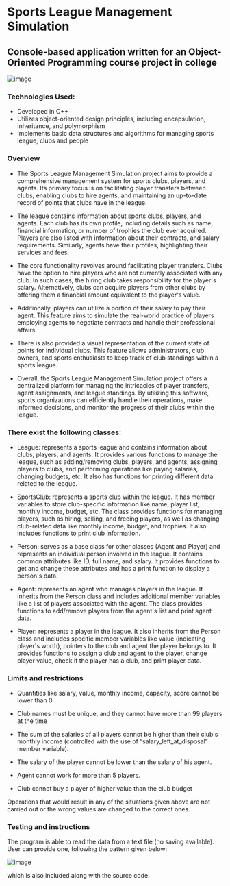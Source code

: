 # Sports League Management Simulation

## Console-based application written for an Object-Oriented Programming course project in college

![image](https://github.com/m-Jakub/Sports-League-Management-Simulation/assets/133584402/8d0cedab-37de-44f8-a34c-fe17f06b1786)


### Technologies Used:
* Developed in C++
* Utilizes object-oriented design principles, including encapsulation, inheritance, and polymorphism
* Implements basic data structures and algorithms for managing sports league, clubs and people

### Overview

* The Sports League Management Simulation project aims to provide a comprehensive management system for sports clubs, players, and agents. Its primary focus is on facilitating player transfers between clubs, enabling clubs to hire agents, and maintaining an up-to-date record of points that clubs have in the league. 

* The league contains information about sports clubs, players, and agents. Each club has its own profile, including details such as name, financial information, or number of trophies the club ever acquired. Players are also listed with information about their contracts, and salary requirements. Similarly, agents have their profiles, highlighting their services and fees. 

* The core functionality revolves around facilitating player transfers. Clubs have the option to hire players who are not currently associated with any club. In such cases, the hiring club takes responsibility for the player's salary. Alternatively, clubs can acquire players from other clubs by offering them a financial amount equivalent to the player's value. 

* Additionally, players can utilize a portion of their salary to pay their agent. This feature aims to simulate the real-world practice of players employing agents to negotiate contracts and handle their professional affairs. 

* There is also provided a visual representation of the current state of points for individual clubs. This feature allows administrators, club owners, and sports enthusiasts to keep track of club standings within a sports league. 

* Overall, the Sports League Management Simulation project offers a centralized platform for managing the intricacies of player transfers, agent assignments, and league standings. By utilizing this software, sports organizations can efficiently handle their operations, make informed decisions, and monitor the progress of their clubs within the league. 

### There exist the following classes: 

* League: represents a sports league and contains information about clubs, players, and agents. It provides various functions to manage the league, such as adding/removing clubs, players, and agents, assigning players to clubs, and performing operations like paying salaries, changing budgets, etc. It also has functions for printing different data related to the league. 

* SportsClub: represents a sports club within the league. It has member variables to store club-specific information like name, player list, monthly income, budget, etc. The class provides functions for managing players, such as hiring, selling, and freeing players, as well as changing club-related data like monthly income, budget, and trophies. It also includes functions to print club information. 

* Person: serves as a base class for other classes (Agent and Player) and represents an individual person involved in the league. It contains common attributes like ID, full name, and salary. It provides functions to get and change these attributes and has a print function to display a person's data. 

* Agent: represents an agent who manages players in the league. It inherits from the Person class and includes additional member variables like a list of players associated with the agent. The class provides functions to add/remove players from the agent's list and print agent data. 

* Player: represents a player in the league. It also inherits from the Person class and includes specific member variables like value (indicating player's worth), pointers to the club and agent the player belongs to. It provides functions to assign a club and agent to the player, change player value, check if the player has a club, and print player data.

### Limits and restrictions 

* Quantities like salary, value, monthly income, capacity, score cannot be lower than 0. 

* Club names must be unique, and they cannot have more than 99 players at the time 

* The sum of the salaries of all players cannot be higher than their club's monthly income (controlled with the use of “salary_left_at_disposal” member variable). 

* The salary of the player cannot be lower than the salary of his agent. 

* Agent cannot work for more than 5 players. 

* Club cannot buy a player of higher value than the club budget 

Operations that would result in any of the situations given above are not carried out or the wrong values are changed to the correct ones.

### Testing and instructions 

The program is able to read the data from a text file (no saving available). User can provide one, following the pattern given below:

![image](https://github.com/m-Jakub/Sports-League-Management-Simulation/assets/133584402/6ac6b59d-a43c-43c1-a3d0-c3d159fd4ecf)

which is also included along with the source code.
